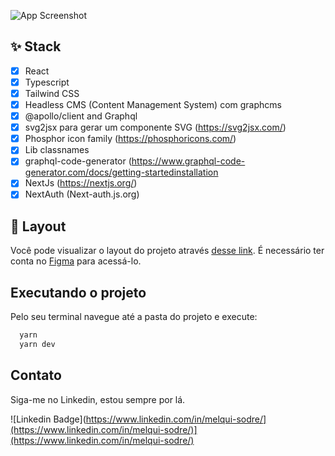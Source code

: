 ![App Screenshot](.github/cover.png)

## ✨ Stack
-  [x] React
-  [x] Typescript
-  [x] Tailwind CSS
-  [x] Headless CMS (Content Management System) com graphcms
-  [x] @apollo/client and Graphql
-  [x] svg2jsx para gerar um componente SVG (https://svg2jsx.com/)
-  [x] Phosphor icon family (https://phosphoricons.com/)
-  [x] Lib classnames
-  [x] graphql-code-generator (https://www.graphql-code-generator.com/docs/getting-startedinstallation
-  [x] NextJs (https://nextjs.org/)
-  [x] NextAuth (Next-auth.js.org)

## 🔖 Layout

Você pode visualizar o layout do projeto através [desse link](https://www.figma.com/community/file/1120711251998877938). É necessário ter conta no [Figma](http://figma.com/) para acessá-lo.

## Executando o projeto

Pelo seu terminal navegue até a pasta do projeto e execute:

```cl
  yarn
  yarn dev
```


## Contato

Siga-me no Linkedin, estou sempre por lá. 

![Linkedin Badge](https://www.linkedin.com/in/melqui-sodre/](https://www.linkedin.com/in/melqui-sodre/)](https://www.linkedin.com/in/melqui-sodre/)

